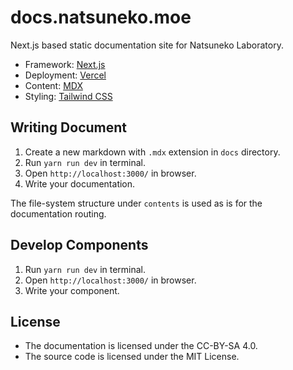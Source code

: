 # docs.natsuneko.moe

Next.js based static documentation site for Natsuneko Laboratory.

- Framework: [Next.js](https://nextjs.org/)
- Deployment: [Vercel](https://vercel.com/)
- Content: [MDX](https://mdxjs.com/)
- Styling: [Tailwind CSS](https://tailwindcss.com/)

## Writing Document

1. Create a new markdown with `.mdx` extension in `docs` directory.
2. Run `yarn run dev` in terminal.
3. Open `http://localhost:3000/` in browser.
4. Write your documentation.

The file-system structure under `contents` is used as is for the documentation routing.

## Develop Components

1. Run `yarn run dev` in terminal.
2. Open `http://localhost:3000/` in browser.
3. Write your component.

## License

- The documentation is licensed under the CC-BY-SA 4.0.
- The source code is licensed under the MIT License.
